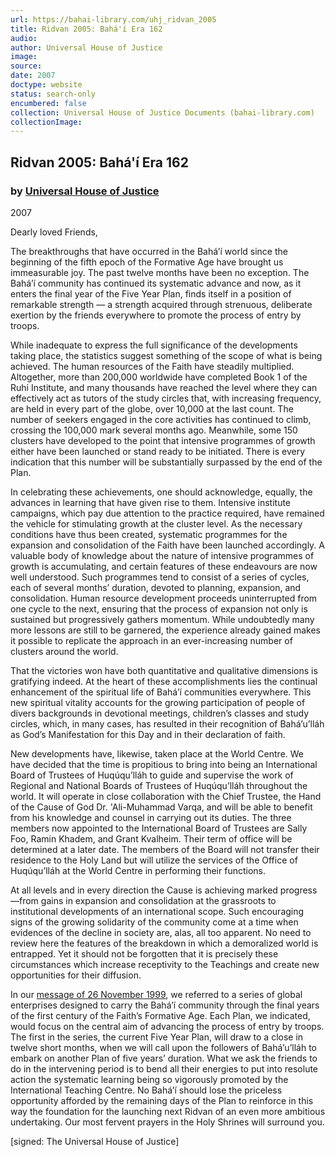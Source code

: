 ```yaml
---
url: https://bahai-library.com/uhj_ridvan_2005
title: Ridvan 2005: Bahá'í Era 162
audio: 
author: Universal House of Justice
image: 
source: 
date: 2007
doctype: website
status: search-only
encumbered: false
collection: Universal House of Justice Documents (bahai-library.com)
collectionImage: 
---
```



## Ridvan 2005: Bahá'í Era 162

### by [Universal House of Justice](https://bahai-library.com/author/Universal+House+of+Justice)

2007


Dearly loved Friends,

The breakthroughs that have occurred in the Bahá’í world since the beginning of the fifth epoch of the Formative Age have brought us immeasurable joy. The past twelve months have been no exception. The Bahá’í community has continued its systematic advance and now, as it enters the final year of the Five Year Plan, finds itself in a position of remarkable strength — a strength acquired through strenuous, deliberate exertion by the friends everywhere to promote the process of entry by troops.

While inadequate to express the full significance of the developments taking place, the statistics suggest something of the scope of what is being achieved. The human resources of the Faith have steadily multiplied. Altogether, more than 200,000 worldwide have completed Book 1 of the Ruhi Institute, and many thousands have reached the level where they can effectively act as tutors of the study circles that, with increasing frequency, are held in every part of the globe, over 10,000 at the last count. The number of seekers engaged in the core activities has continued to climb, crossing the 100,000 mark several months ago. Meanwhile, some 150 clusters have developed to the point that intensive programmes of growth either have been launched or stand ready to be initiated. There is every indication that this number will be substantially surpassed by the end of the Plan.

In celebrating these achievements, one should acknowledge, equally, the advances in learning that have given rise to them. Intensive institute campaigns, which pay due attention to the practice required, have remained the vehicle for stimulating growth at the cluster level. As the necessary conditions have thus been created, systematic programmes for the expansion and consolidation of the Faith have been launched accordingly. A valuable body of knowledge about the nature of intensive programmes of growth is accumulating, and certain features of these endeavours are now well understood. Such programmes tend to consist of a series of cycles, each of several months’ duration, devoted to planning, expansion, and consolidation. Human resource development proceeds uninterrupted from one cycle to the next, ensuring that the process of expansion not only is sustained but progressively gathers momentum. While undoubtedly many more lessons are still to be garnered, the experience already gained makes it possible to replicate the approach in an ever-increasing number of clusters around the world.

That the victories won have both quantitative and qualitative dimensions is gratifying indeed. At the heart of these accomplishments lies the continual enhancement of the spiritual life of Bahá’í communities everywhere. This new spiritual vitality accounts for the growing participation of people of divers backgrounds in devotional meetings, children’s classes and study circles, which, in many cases, has resulted in their recognition of Bahá’u’lláh as God’s Manifestation for this Day and in their declaration of faith.

New developments have, likewise, taken place at the World Centre. We have decided that the time is propitious to bring into being an International Board of Trustees of Huqúqu’lláh to guide and supervise the work of Regional and National Boards of Trustees of Huqúqu’lláh throughout the world. It will operate in close collaboration with the Chief Trustee, the Hand of the Cause of God Dr. 'Ali-Muhammad Varqa, and will be able to benefit from his knowledge and counsel in carrying out its duties. The three members now appointed to the International Board of Trustees are Sally Foo, Ramin Khadem, and Grant Kvalheim. Their term of office will be determined at a later date. The members of the Board will not transfer their residence to the Holy Land but will utilize the services of the Office of Huqúqu’lláh at the World Centre in performing their functions.

At all levels and in every direction the Cause is achieving marked progress—from gains in expansion and consolidation at the grassroots to institutional developments of an international scope. Such encouraging signs of the growing solidarity of the community come at a time when evidences of the decline in society are, alas, all too apparent. No need to review here the features of the breakdown in which a demoralized world is entrapped. Yet it should not be forgotten that it is precisely these circumstances which increase receptivity to the Teachings and create new opportunities for their diffusion.

In our [message of 26 November 1999](https://bahai-library.com/uhj_plan_2000_introduction), we referred to a series of global enterprises designed to carry the Bahá’í community through the final years of the first century of the Faith’s Formative Age. Each Plan, we indicated, would focus on the central aim of advancing the process of entry by troops. The first in the series, the current Five Year Plan, will draw to a close in twelve short months, when we will call upon the followers of Bahá’u’lláh to embark on another Plan of five years’ duration. What we ask the friends to do in the intervening period is to bend all their energies to put into resolute action the systematic learning being so vigorously promoted by the International Teaching Centre. No Bahá’í should lose the priceless opportunity afforded by the remaining days of the Plan to reinforce in this way the foundation for the launching next Ridvan of an even more ambitious undertaking. Our most fervent prayers in the Holy Shrines will surround you.

  
\[signed: The Universal House of Justice\]